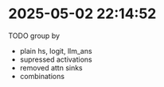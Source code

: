 
# 2025-05-02 22:14:52

TODO group by
- plain hs, logit, llm_ans
- supressed activations
- removed attn sinks
- combinations
